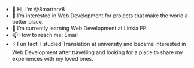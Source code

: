 - 👋 Hi, I’m @8martarv8
- 👀 I’m interested in Web Development for projects that make the world a better place.
- 🌱 I’m currently learning Web Development at Linkia FP.
- 📫 How to reach me: Email
- ⚡ Fun fact: I studied Translation at university and became interested in Web Development after travelling and looking for a place to share my experiences with my loved ones.

<!---
8martarv8/8martarv8 is a ✨ special ✨ repository because its `README.md` (this file) appears on your GitHub profile.
You can click the Preview link to take a look at your changes.
--->

